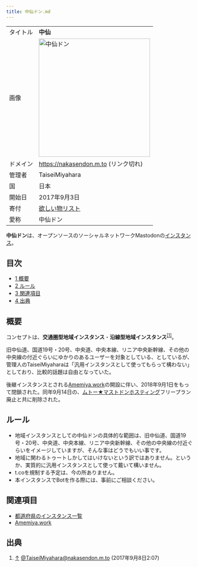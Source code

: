 ```yaml
---
title: 中仙ドン.md
---
```

<div>

|          |                                                                                                                                                                                                                                                                                                                                                                                                                                                  |
|----------|--------------------------------------------------------------------------------------------------------------------------------------------------------------------------------------------------------------------------------------------------------------------------------------------------------------------------------------------------------------------------------------------------------------------------------------------------|
| タイトル | **中仙**                                                                                                                                                                                                                                                                                                                                                                                                                                         |
| 画像     | [<img src="/images/thumb/7/76/%E4%B8%AD%E4%BB%99%E3%83%89%E3%83%B3.png/300px-%E4%B8%AD%E4%BB%99%E3%83%89%E3%83%B3.png" srcset="/images/thumb/7/76/%E4%B8%AD%E4%BB%99%E3%83%89%E3%83%B3.png/450px-%E4%B8%AD%E4%BB%99%E3%83%89%E3%83%B3.png 1.5x, /images/7/76/%E4%B8%AD%E4%BB%99%E3%83%89%E3%83%B3.png 2x" width="300" height="319" alt="中仙ドン" />](/%E3%83%95%E3%82%A1%E3%82%A4%E3%83%AB:%E4%B8%AD%E4%BB%99%E3%83%89%E3%83%B3.png "中仙ドン") |
| ドメイン | https://nakasendon.m.to (リンク切れ)                                                                                                                                                                                                                                                                                                                                                                                                             |
| 管理者   | TaiseiMiyahara                                                                                                                                                                                                                                                                                                                                                                                                                                   |
| 国       | 日本                                                                                                                                                                                                                                                                                                                                                                                                                                             |
| 開始日   | 2017年9月3日                                                                                                                                                                                                                                                                                                                                                                                                                                     |
| 寄付     | <a href="http://www.amazon.co.jp/registry/wishlist/2MLW8UOFRNDL1/ref=cm_sw_r_tw_ws_x_VBRSzbRXJ3WF6" rel="nofollow">欲しい物リスト</a>                                                                                                                                                                                                                                                                                                            |
| 愛称     | 中仙ドン                                                                                                                                                                                                                                                                                                                                                                                                                                         |

  
**中仙ドン**は、オープンソースのソーシャルネットワークMastodonの[インスタンス](/%E3%82%A4%E3%83%B3%E3%82%B9%E3%82%BF%E3%83%B3%E3%82%B9 "インスタンス")。

<div>

<div lang="ja" dir="ltr">

## 目次

</div>

-   [1 概要](#.E6.A6.82.E8.A6.81)
-   [2 ルール](#.E3.83.AB.E3.83.BC.E3.83.AB)
-   [3 関連項目](#.E9.96.A2.E9.80.A3.E9.A0.85.E7.9B.AE)
-   [4 出典](#.E5.87.BA.E5.85.B8)

</div>

## 概要

コンセプトは、**交通圏型地域インスタンス**・**沿線型地域インスタンス**<sup>[\[1\]](#cite_note-1)</sup>。

旧中仙道、国道19号・20号、中央道、中央本線、リニア中央新幹線、その他の中央線の付近ぐらいにゆかりのあるユーザーを対象としている、としているが、管理人のTaiseiMiyaharaは「汎用インスタンスとして使ってもらって構わない」としており、比較的話題は自由となっていた。

後継インスタンスとされる[Amemiya.work](/Amemiya.work "Amemiya.work")の開設に伴い、2018年9月1日をもって閉鎖された。同年9月14日の、[ムトー★マストドンホスティング](/%E3%83%A0%E3%83%88%E3%83%BC%E2%98%85%E3%83%9E%E3%82%B9%E3%83%88%E3%83%89%E3%83%B3%E3%83%9B%E3%82%B9%E3%83%86%E3%82%A3%E3%83%B3%E3%82%B0 "ムトー★マストドンホスティング")フリープラン廃止と共に削除された。

## ルール

-   地域インスタンスとしての中仙ドンの具体的な範囲は、旧中仙道、国道19号・20号、中央道、中央本線、リニア中央新幹線、その他の中央線の付近ぐらいをイメージしていますが、そんな事はどうでもいい事です。
-   地域に関わるトゥートしかしてはいけないという訳ではありません。というか、実質的に汎用インスタンスとして使って戴いて構いません。
-   t.coを規制する予定は、今の所ありません。
-   本インスタンスでBotを作る際には、事前にご相談ください。

## 関連項目

-   [都道府県のインスタンス一覧](/%E9%83%BD%E9%81%93%E5%BA%9C%E7%9C%8C%E3%81%AE%E3%82%A4%E3%83%B3%E3%82%B9%E3%82%BF%E3%83%B3%E3%82%B9%E4%B8%80%E8%A6%A7 "都道府県のインスタンス一覧")
-   [Amemiya.work](/Amemiya.work "Amemiya.work")

## 出典

<div>

1.  [↑](#cite_ref-1) <a href="https://nakasendon.m.to/@TaiseiMiyahara/14460" rel="nofollow">@TaiseiMiyahara@nakasendon.m.to (2017年9月8日2:07)</a>

</div>

</div>
